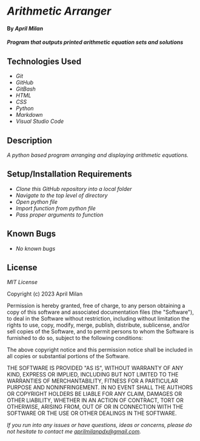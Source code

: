 # _Arithmetic Arranger_

#### By _**April Milan**_

#### _Program that outputs printed arithmetic equation sets and solutions_

## Technologies Used

* _Git_
* _GitHub_
* _GitBash_
* _HTML_
* _CSS_
* _Python_
* _Markdown_
* _Visual Studio Code_

## Description
_A python based program arranging and displaying arithmetic equations._

## Setup/Installation Requirements

* _Clone this GitHub repository into a local folder_
* _Navigate to the top level of directory_
* _Open python file_
* _Import function from python file_
* _Pass proper arguments to function_

## Known Bugs

* _No known bugs_

## License

_MIT License_

Copyright (c) 2023 April Milan

Permission is hereby granted, free of charge, to any person obtaining a copy
of this software and associated documentation files (the "Software"), to deal
in the Software without restriction, including without limitation the rights
to use, copy, modify, merge, publish, distribute, sublicense, and/or sell
copies of the Software, and to permit persons to whom the Software is
furnished to do so, subject to the following conditions:

The above copyright notice and this permission notice shall be included in all
copies or substantial portions of the Software.

THE SOFTWARE IS PROVIDED "AS IS", WITHOUT WARRANTY OF ANY KIND, EXPRESS OR
IMPLIED, INCLUDING BUT NOT LIMITED TO THE WARRANTIES OF MERCHANTABILITY,
FITNESS FOR A PARTICULAR PURPOSE AND NONINFRINGEMENT. IN NO EVENT SHALL THE
AUTHORS OR COPYRIGHT HOLDERS BE LIABLE FOR ANY CLAIM, DAMAGES OR OTHER
LIABILITY, WHETHER IN AN ACTION OF CONTRACT, TORT OR OTHERWISE, ARISING FROM,
OUT OF OR IN CONNECTION WITH THE SOFTWARE OR THE USE OR OTHER DEALINGS IN THE
SOFTWARE.

_If you run into any issues or have questions, ideas or concerns, please do not hesitate to contact me aprilmilanpdx@gmail.com._
